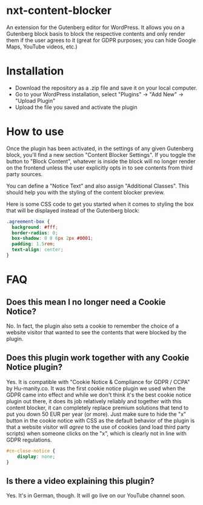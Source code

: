 # nxt-content-blocker
An extension for the Gutenberg editor for WordPress. It allows you on a Gutenberg block basis to block the respective contents and only render them if the user agrees to it (great for GDPR purposes; you can hide Google Maps, YouTube videos, etc.)

# Installation
- Download the repository as a .zip file and save it on your local computer.
- Go to your WordPress installation, select "Plugins" -> "Add New" ->  "Upload Plugin"
- Upload the file you saved and activate the plugin

# How to use
Once the plugin has been activated, in the settings of any given Gutenberg block, you'll find a new section "Content Blocker Settings". If you toggle the button to "Block Content", whatever is inside the block will no longer render on the frontend unless the user explicitly opts in to see contents from third party sources.

You can define a "Notice Text" and also assign "Additional Classes". This should help you with the styling of the content blocker preview.

Here is some CSS code to get you started when it comes to styling the box that will be displayed instead of the Gutenberg block:

``` CSS
.agreement-box {
  background: #fff;
  border-radius: 0;
  box-shadow: 0 0 6px 2px #0001;
  padding: 1.5rem;
  text-align: center;
}
```

# FAQ
## Does this mean I no longer need a Cookie Notice?
No. In fact, the plugin also sets a cookie to remember the choice of a website visitor that wanted to see the contents that were blocked by the plugin.

## Does this plugin work together with any Cookie Notice plugin?
Yes. It is compatible with "Cookie Notice & Compliance for GDPR / CCPA" by Hu-manity.co. It was the first cookie notice plugin we used when the GDPR came into effect and while we don't think it's the best cookie notice plugin out there, it does its job relatively reliably and together with this content blocker, it can completely replace premium solutions that tend to put you down 50 EUR per year (or more).
Just make sure to hide the "x" button in the cookie notice with CSS as the default behavior of the plugin is that a website visitor will *agree* to the use of cookies (and load third party scripts) when someone clicks on the "x", which is clearly not in line with GDPR regulations.

``` CSS
#cn-close-notice {
    display: none;
}
```

## Is there a video explaining this plugin?
Yes. It's in German, though. It will go live on our YouTube channel soon.
